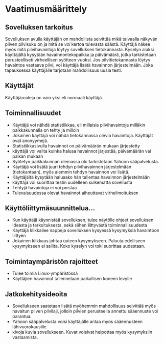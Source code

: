 # Vaatimusmäärittely

## Sovelluksen tarkoitus

Sovelluksen avulla käyttäjän on mahdollista selvittää mikä taivaalla näkyvän pilven pilvisuku on ja
mitä se *voi* kertoa tulevasta säästä. Käyttäjä näkee myös mitä pilvihavaintoja löytyy sovelluksen tietokannasta. Kyselyn aluksi käyttäjältä kysytään havainnontekopaikka ja päivämäärä, jotka tarkistetaan perusteelliseti virheellisen syötteen vuoksi. Jos pilvitietokannasta löytyy havaintoa vastaava pilvi, voi käyttäjä lisätä havainnon järjestelmään. Joka tapauksessa käyttäjälle tarjotaan mahdollisuus uusia testi.

## Käyttäjät
Käyttäjärooleja on vain yksi eli normaali käyttäjä.

## Toiminnallisuudet
- Käyttäjä voi nähdä statistiikkaa, eli millaisia pilvihavaintoja milläkin paikkakunnalla on tehty ja milloin
- Jokainen käyttäjä voi nähdä tietokannassa olevia havaintoja. Käyttäjät ovat anonyymejä.
- Statistiikkasivulla havainnot on päivämäärän mukaan järjestetty
- käyttäjä voi valita kuinka haluaa havainnot järjestää, päivämäärän vai paikan mukaan
- Syötetyn paikkakunnan olemassa olo tarkistetaan Yahoon sääpalvelusta.
- Käyttäjä voi lisätä juuri tehdyn pilvihavainnon järjestelmään (tietokantaan), myös aiemmin tehdyn havainnon voi lisätä.
- Käyttäjältä kysytään haluaako hän tallentaa havainnon järjestelmään
- käyttäjä voi suorittaa testin uudelleen sulkematta sovellusta
- Tehtyjä havaintoja ei voi poistaa
- Tulevaisuudessa olevat havainnot aiheuttavat virheilmoituksen

## Käyttöliittymäsuunnittelua...
- Kun käyttäjä käynnistää sovelluksen, tulee näytölle ohjeet sovelluksen ideasta ja tarkoituksesta, sekä siihen liittyvästä toiminnallisuudesta
- Käyttäjä klikkailee nappeja sovelluksen kysyessä kysymyksiä havaintoon liittyen
- Jokainen klikkaus johtaa uuteen kysymykseen. Paluuta edelliseen kysymykseen ei sallita. Koko kyselyn voi toki suorittaa uudestaan.

## Toimintaympäristön rajoitteet
- Tulee toimia Linux-ympäristössä
- Käyttäjien havainnot tallennetaan paikallisen koneen levylle

## Jatkokehitysideoita
- Sovellukseen saatetaan lisätä myöhemmin mahdollisuus selvittää myös havaitun pilven pilvilaji, jolloin pilvien perusteella annettu sääennuste voi parantua.
- Yahoon sääpalvelusta voisi käyttäjälle antaa myös sääennusteen lähivuorokausille.
- kivoja kuvia sovellukseen. Kuvat voisivat helpottaa myös kysymyksiin vastaamista.

